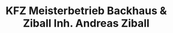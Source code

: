 ---
title: "KFZ Meisterbetrieb Backhaus & Ziball Inh. Andreas Ziball"
url: /peine/kfz-meisterbetrieb-backhaus-und-ziball-inh-andreas-ziball/
shop: Autowerkstatt
---